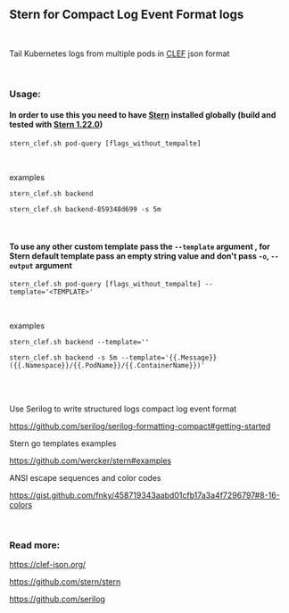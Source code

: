 ## Stern for Compact Log Event Format logs

<br/>

Tail Kubernetes logs from multiple pods in [CLEF](https://clef-json.org) json format


<br/>

### Usage:


#### In order to use this you need to have [Stern](https://github.com/stern/stern) installed globally (build and tested with [Stern 1.22.0](https://github.com/stern/stern/releases/tag/v1.22.0))

```
stern_clef.sh pod-query [flags_without_tempalte]
```

<br/>

examples

```
stern_clef.sh backend
```

```
stern_clef.sh backend-859348d699 -s 5m
```

<br/>

#### To use any other custom template pass the `--template` argument , for Stern default template pass an empty string value and don't pass `-o`, `--output` argument



```
stern_clef.sh pod-query [flags_without_tempalte] --template='<TEMPLATE>'
```


<br/>

examples

```
stern_clef.sh backend --template=''
```

```
stern_clef.sh backend -s 5m --template='{{.Message}} ({{.Namespace}}/{{.PodName}}/{{.ContainerName}})'
```

<br/><br/>

Use Serilog to write structured logs compact log event format

https://github.com/serilog/serilog-formatting-compact#getting-started

Stern go templates examples

https://github.com/wercker/stern#examples

ANSI escape sequences and color codes

https://gist.github.com/fnky/458719343aabd01cfb17a3a4f7296797#8-16-colors

<br/>

### Read more:

https://clef-json.org/

https://github.com/stern/stern

https://github.com/serilog
